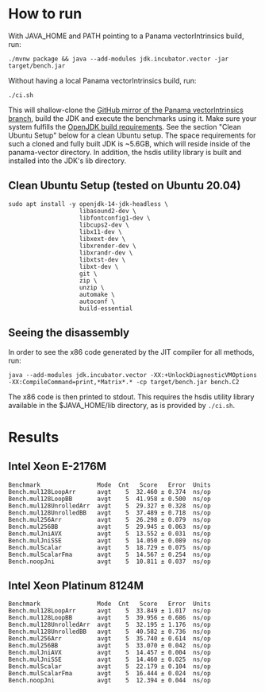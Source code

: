 # How to run

With JAVA_HOME and PATH pointing to a Panama vectorIntrinsics build, run:

```
./mvnw package && java --add-modules jdk.incubator.vector -jar target/bench.jar
```

Without having a local Panama vectorIntrinsics build, run:
```
./ci.sh
```
This will shallow-clone the [GitHub mirror of the Panama vectorIntrinsics branch](https://github.com/openjdk/panama-vector/tree/vectorIntrinsics), build the JDK and execute the benchmarks using it. Make sure your system fulfills the [OpenJDK build requirements](https://github.com/openjdk/panama-vector/blob/vectorIntrinsics/doc/building.md). See the section "Clean Ubuntu Setup" below for a clean Ubuntu setup.
The space requirements for such a cloned and fully built JDK is ~5.6GB, which will reside inside of the panama-vector directory.
In addition, the hsdis utility library is built and installed into the JDK's lib directory.

## Clean Ubuntu Setup (tested on Ubuntu 20.04)

```
sudo apt install -y openjdk-14-jdk-headless \
                    libasound2-dev \
                    libfontconfig1-dev \
                    libcups2-dev \
                    libx11-dev \
                    libxext-dev \
                    libxrender-dev \
                    libxrandr-dev \
                    libxtst-dev \
                    libxt-dev \
                    git \
                    zip \
                    unzip \
                    automake \
                    autoconf \
                    build-essential
```

## Seeing the disassembly

In order to see the x86 code generated by the JIT compiler for all methods, run:
```
java --add-modules jdk.incubator.vector -XX:+UnlockDiagnosticVMOptions -XX:CompileCommand=print,*Matrix*.* -cp target/bench.jar bench.C2
```
The x86 code is then printed to stdout. This requires the hsdis utility library available in the $JAVA_HOME/lib directory, as is provided by `./ci.sh`.

# Results

## Intel Xeon E-2176M
```
Benchmark                Mode  Cnt   Score   Error  Units
Bench.mul128LoopArr      avgt    5  32.460 ± 0.374  ns/op
Bench.mul128LoopBB       avgt    5  41.958 ± 0.500  ns/op
Bench.mul128UnrolledArr  avgt    5  29.327 ± 0.328  ns/op
Bench.mul128UnrolledBB   avgt    5  37.489 ± 0.718  ns/op
Bench.mul256Arr          avgt    5  26.298 ± 0.079  ns/op
Bench.mul256BB           avgt    5  29.945 ± 0.063  ns/op
Bench.mulJniAVX          avgt    5  13.552 ± 0.031  ns/op
Bench.mulJniSSE          avgt    5  14.050 ± 0.089  ns/op
Bench.mulScalar          avgt    5  18.729 ± 0.075  ns/op
Bench.mulScalarFma       avgt    5  14.567 ± 0.254  ns/op
Bench.noopJni            avgt    5  10.811 ± 0.037  ns/op
```

## Intel Xeon Platinum 8124M
```
Benchmark                Mode  Cnt   Score   Error  Units
Bench.mul128LoopArr      avgt    5  33.849 ± 1.017  ns/op
Bench.mul128LoopBB       avgt    5  39.956 ± 0.686  ns/op
Bench.mul128UnrolledArr  avgt    5  32.195 ± 1.176  ns/op
Bench.mul128UnrolledBB   avgt    5  40.582 ± 0.736  ns/op
Bench.mul256Arr          avgt    5  35.740 ± 0.614  ns/op
Bench.mul256BB           avgt    5  33.070 ± 0.042  ns/op
Bench.mulJniAVX          avgt    5  14.457 ± 0.004  ns/op
Bench.mulJniSSE          avgt    5  14.460 ± 0.025  ns/op
Bench.mulScalar          avgt    5  22.179 ± 0.104  ns/op
Bench.mulScalarFma       avgt    5  16.444 ± 0.024  ns/op
Bench.noopJni            avgt    5  12.394 ± 0.044  ns/op
```

